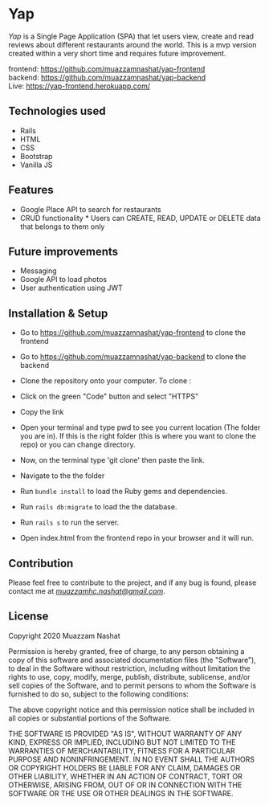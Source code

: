 # Yap

_Yap_ is a Single Page Application (SPA) that let users view, create and read reviews about different restaurants around the world. This is a mvp version created within a very short time and requires future improvement.

frontend: https://github.com/muazzamnashat/yap-frontend \
backend: https://github.com/muazzamnashat/yap-backend \
Live: https://yap-frontend.herokuapp.com/

## Technologies used

- Rails
- HTML
- CSS
- Bootstrap
- Vanilla JS

## Features

- Google Place API to search for restaurants
- CRUD functionality \* Users can CREATE, READ, UPDATE or DELETE data that belongs to them only

## Future improvements

- Messaging
- Google API to load photos
- User authentication using JWT

## Installation & Setup

- Go to https://github.com/muazzamnashat/yap-frontend to clone the frontend
- Go to https://github.com/muazzamnashat/yap-backend to clone the backend

- Clone the repository onto your computer. To clone :
- Click on the green "Code" button and select "HTTPS"
- Copy the link
- Open your terminal and type pwd to see you current location (The folder you are in). If this is the right folder (this is where you want to clone the repo) or you can change directory.
- Now, on the terminal type 'git clone' then paste the link.
- Navigate to the the folder
- Run `bundle install` to load the Ruby gems and dependencies.
- Run `rails db:migrate` to load the the database.
- Run `rails s` to run the server.
- Open index.html from the frontend repo in your browser and it will run.

## Contribution

Please feel free to contribute to the project, and if any bug is found, please contact me at *muazzamhc.nashat@gmail.com*.

## License

Copyright 2020 Muazzam Nashat

Permission is hereby granted, free of charge, to any person obtaining a copy of this software and associated documentation files (the "Software"), to deal in the Software without restriction, including without limitation the rights to use, copy, modify, merge, publish, distribute, sublicense, and/or sell copies of the Software, and to permit persons to whom the Software is furnished to do so, subject to the following conditions:

The above copyright notice and this permission notice shall be included in all copies or substantial portions of the Software.

THE SOFTWARE IS PROVIDED "AS IS", WITHOUT WARRANTY OF ANY KIND, EXPRESS OR IMPLIED, INCLUDING BUT NOT LIMITED TO THE WARRANTIES OF MERCHANTABILITY, FITNESS FOR A PARTICULAR PURPOSE AND NONINFRINGEMENT. IN NO EVENT SHALL THE AUTHORS OR COPYRIGHT HOLDERS BE LIABLE FOR ANY CLAIM, DAMAGES OR OTHER LIABILITY, WHETHER IN AN ACTION OF CONTRACT, TORT OR OTHERWISE, ARISING FROM, OUT OF OR IN CONNECTION WITH THE SOFTWARE OR THE USE OR OTHER DEALINGS IN THE SOFTWARE.
